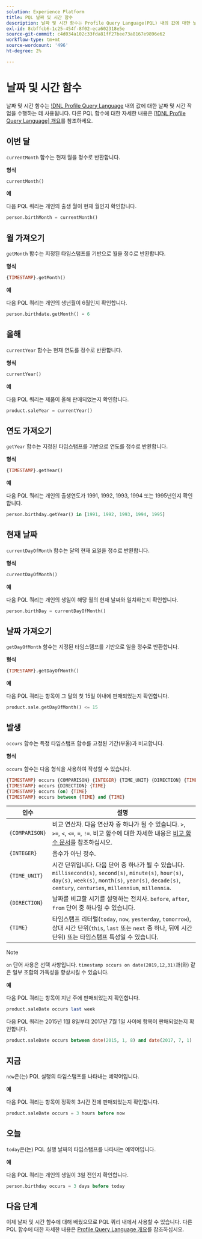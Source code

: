 ```yaml
---
solution: Experience Platform
title: PQL 날짜 및 시간 함수
description: 날짜 및 시간 함수는 Profile Query Language(PQL) 내의 값에 대한 날짜 및 시간 작업을 수행하는 데 사용됩니다.
exl-id: 8cbffcb6-1c25-454f-8f02-eca602318e5e
source-git-commit: c4d034a102c33fda81ff27bee73a8167e9896e62
workflow-type: tm+mt
source-wordcount: '496'
ht-degree: 2%

---
```


# 날짜 및 시간 함수

날짜 및 시간 함수는 [!DNL Profile Query Language](PQL) 내의 값에 대한 날짜 및 시간 작업을 수행하는 데 사용됩니다. 다른 PQL 함수에 대한 자세한 내용은 [[!DNL Profile Query Language] 개요](./overview.md)를 참조하세요.

## 이번 달

`currentMonth` 함수는 현재 월을 정수로 반환합니다.

**형식**

```sql
currentMonth()
```

**예**

다음 PQL 쿼리는 개인의 출생 월이 현재 월인지 확인합니다.

```sql
person.birthMonth = currentMonth()
```

## 월 가져오기

`getMonth` 함수는 지정된 타임스탬프를 기반으로 월을 정수로 반환합니다.

**형식**

```sql
{TIMESTAMP}.getMonth()
```

**예**

다음 PQL 쿼리는 개인의 생년월이 6월인지 확인합니다.

```sql
person.birthdate.getMonth() = 6
```

## 올해

`currentYear` 함수는 현재 연도를 정수로 반환합니다.

**형식**

```sql
currentYear()
```

**예**

다음 PQL 쿼리는 제품이 올해 판매되었는지 확인합니다.

```sql
product.saleYear = currentYear()
```

## 연도 가져오기

`getYear` 함수는 지정된 타임스탬프를 기반으로 연도를 정수로 반환합니다.

**형식**

```sql
{TIMESTAMP}.getYear()
```

**예**

다음 PQL 쿼리는 개인의 출생연도가 1991, 1992, 1993, 1994 또는 1995년인지 확인합니다.

```sql
person.birthday.getYear() in [1991, 1992, 1993, 1994, 1995]
```

## 현재 날짜

`currentDayOfMonth` 함수는 달의 현재 요일을 정수로 반환합니다.

**형식**

```sql
currentDayOfMonth()
```

**예**

다음 PQL 쿼리는 개인의 생일이 해당 월의 현재 날짜와 일치하는지 확인합니다.

```sql
person.birthDay = currentDayOfMonth()
```

## 날짜 가져오기

`getDayOfMonth` 함수는 지정된 타임스탬프를 기반으로 일을 정수로 반환합니다.

**형식**

```sql
{TIMESTAMP}.getDayOfMonth()
```

**예**

다음 PQL 쿼리는 항목이 그 달의 첫 15일 이내에 판매되었는지 확인합니다.

```sql
product.sale.getDayOfMonth() <= 15
```

## 발생

`occurs` 함수는 특정 타임스탬프 함수를 고정된 기간(부울)과 비교합니다.

**형식**

`occurs` 함수는 다음 형식을 사용하여 작성할 수 있습니다.

```sql
{TIMESTAMP} occurs {COMPARISON} {INTEGER} {TIME_UNIT} {DIRECTION} {TIME}
{TIMESTAMP} occurs {DIRECTION} {TIME}
{TIMESTAMP} occurs (on) {TIME}
{TIMESTAMP} occurs between {TIME} and {TIME}
```

| 인수 | 설명 |
| --------- | ----------- |
| `{COMPARISON}` | 비교 연산자. 다음 연산자 중 하나가 될 수 있습니다. `>`, `>=`, `<`, `<=`, `=`, `!=`. 비교 함수에 대한 자세한 내용은 [비교 함수 문서](./comparison-functions.md)를 참조하십시오. |
| `{INTEGER}` | 음수가 아닌 정수. |
| `{TIME_UNIT}` | 시간 단위입니다. 다음 단어 중 하나가 될 수 있습니다. `millisecond(s)`, `second(s)`, `minute(s)`, `hour(s)`, `day(s)`, `week(s)`, `month(s)`, `year(s)`, `decade(s)`, `century`, `centuries`, `millennium`, `millennia`. |
| `{DIRECTION}` | 날짜를 비교할 시기를 설명하는 전치사. `before`, `after`, `from` 단어 중 하나일 수 있습니다. |
| `{TIME}` | 타임스탬프 리터럴(`today`, `now`, `yesterday`, `tomorrow`), 상대 시간 단위(`this`, `last` 또는 `next` 중 하나, 뒤에 시간 단위) 또는 타임스탬프 특성일 수 있습니다. |

>[!NOTE]
>
>`on` 단어 사용은 선택 사항입니다. `timestamp occurs on date(2019,12,31)`과(와) 같은 일부 조합의 가독성을 향상시킬 수 있습니다.

**예**

다음 PQL 쿼리는 항목이 지난 주에 판매되었는지 확인합니다.

```sql
product.saleDate occurs last week
```

다음 PQL 쿼리는 2015년 1월 8일부터 2017년 7월 1일 사이에 항목이 판매되었는지 확인합니다.

```sql
product.saleDate occurs between date(2015, 1, 8) and date(2017, 7, 1)
```

## 지금

`now`은(는) PQL 실행의 타임스탬프를 나타내는 예약어입니다.

**예**

다음 PQL 쿼리는 항목이 정확히 3시간 전에 판매되었는지 확인합니다.

```sql
product.saleDate occurs = 3 hours before now
```

## 오늘

`today`은(는) PQL 실행 날짜의 타임스탬프를 나타내는 예약어입니다.

**예**

다음 PQL 쿼리는 개인의 생일이 3일 전인지 확인합니다.

```sql
person.birthday occurs = 3 days before today
```

## 다음 단계

이제 날짜 및 시간 함수에 대해 배웠으므로 PQL 쿼리 내에서 사용할 수 있습니다. 다른 PQL 함수에 대한 자세한 내용은 [Profile Query Language 개요](./overview.md)를 참조하십시오.
